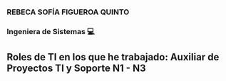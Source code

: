 ### REBECA SOFÍA FIGUEROA QUINTO 
### Ingeniera de Sistemas :computer:
## Roles de TI en los que he trabajado: Auxiliar de Proyectos TI y Soporte N1 - N3 

<!--
**rebecasofiafigueroaq/rebecasofiafigueroaq** is a ✨ _special_ ✨ repository because its `README.md` (this file) appears on your GitHub profile.

Here are some ideas to get you started:

- 🔭 I’m currently working on ...
- 🌱 I’m currently learning ...
- 👯 I’m looking to collaborate on ...
- 🤔 I’m looking for help with ...
- 💬 Ask me about ...
- 📫 How to reach me: ...
- 😄 Pronouns: ...
- ⚡ Fun fact: ...
-->
